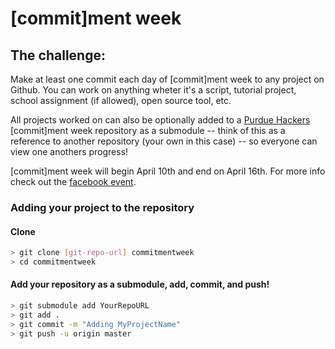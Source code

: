 # [commit]ment week

## The challenge: 
Make at least one commit each day of [commit]ment week to any project on Github. You can work on anything wheter it's a script, tutorial project, school assignment (if allowed), open source tool, etc. 

All projects worked on can also be optionally added to a [Purdue Hackers][Purdue Hackers] [commit]ment week repository as a submodule -- think of this as a reference to another repository (your own in this case) -- so everyone can view one anothers progress! 

[commit]ment week will begin April 10th and end on April 16th. For more info check out the [facebook event][fb].

### Adding your project to the repository 
#### Clone  
```sh
> git clone [git-repo-url] commitmentweek
> cd commitmentweek
```

#### Add your repository as a submodule, add, commit, and push!
```sh
> git submodule add YourRepoURL 
> git add . 
> git commit -m "Adding MyProjectName"
> git push -u origin master
```


[Purdue Hackers]: <http://purduehackers.com/>
[git-repo-url]: <https://github.com/PurdueHackers/commitmentweek>
[fb]: <https://www.facebook.com/events/1583279105319756/>

